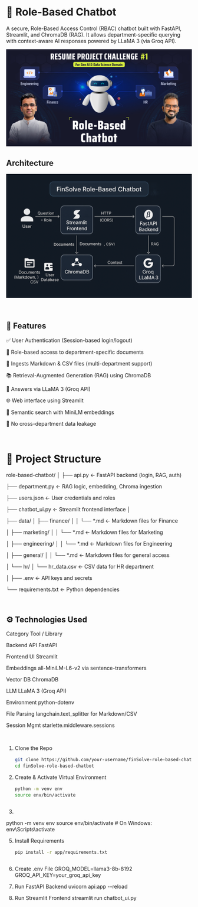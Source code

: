 # 🤖  Role-Based Chatbot
A secure, Role-Based Access Control (RBAC) chatbot built with FastAPI, Streamlit, and ChromaDB (RAG). It allows department-specific querying with context-aware AI responses powered by LLaMA 3 (via Groq API).


![product screenshot](app.jpg)

## Architecture
![architecture diagram of the Finsolve Role Based chatbot System](architect.png)

<br>

## 🔧 Features
✅ User Authentication (Session-based login/logout)

🔐 Role-based access to department-specific documents

📄 Ingests Markdown & CSV files (multi-department support)

📚 Retrieval-Augmented Generation (RAG) using ChromaDB

💬 Answers via LLaMA 3 (Groq API)

🌐 Web interface using Streamlit

🧠 Semantic search with MiniLM embeddings

🪪 No cross-department data leakage

<br>

# 📁 Project Structure
role-based-chatbot/
│
├── api.py                 ← FastAPI backend (login, RAG, auth)

├── department.py          ← RAG logic, embedding, Chroma ingestion

├── users.json             ← User credentials and roles

├── chatbot_ui.py          ← Streamlit frontend interface
│

├── data/
│   ├── finance/
│   │   └── *.md           ← Markdown files for Finance

│   ├── marketing/
│   │   └── *.md           ← Markdown files for Marketing

│   ├── engineering/
│   │   └── *.md           ← Markdown files for Engineering

│   ├── general/
│   │   └── *.md           ← Markdown files for general access

│   └── hr/
│       └── hr_data.csv    ← CSV data for HR department

│
├── .env                   ← API keys and secrets

└── requirements.txt       ← Python dependencies

<br>

## ⚙️ Technologies Used

Category	Tool / Library

Backend API	FastAPI

Frontend UI	Streamlit

Embeddings	all-MiniLM-L6-v2 via sentence-transformers

Vector DB	ChromaDB

LLM	LLaMA 3 (Groq API)

Environment	python-dotenv

File Parsing	langchain.text_splitter for Markdown/CSV

Session Mgmt	starlette.middleware.sessions

<br>

1. Clone the Repo
    ```bash
    git clone https://github.com/your-username/finSolve-role-based-chatbot.git
    cd finSolve-role-based-chatbot
    ```
2. Create & Activate Virtual Environment
   ```bash
   python -m venv env
   source env/bin/activate 
   ```

   ```
4. 
python -m venv env
source env/bin/activate     # On Windows: env\Scripts\activate

5. Install Requirements
    ```bash
    pip install -r app/requirements.txt
    ```

    ```bash
    
    ```



6. Create .env File
GROQ_MODEL=llama3-8b-8192
GROQ_API_KEY=your_groq_api_key

7. Run FastAPI Backend
uvicorn api:app --reload

8. Run Streamlit Frontend
streamlit run chatbot_ui.py
<br>
